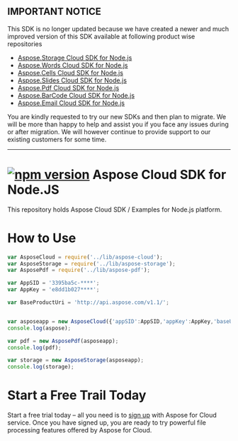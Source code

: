 ## IMPORTANT NOTICE
This SDK is no longer updated because we have created a newer and much improved version of this SDK available at following product wise repositories
* [Aspose.Storage Cloud SDK for Node.js](https://goo.gl/3TR2L7)
* [Aspose.Words Cloud SDK for Node.js](https://goo.gl/RU7ETJ)
* [Aspose.Cells Cloud SDK for Node.js](https://goo.gl/s8zQgd)
* [Aspose.Slides Cloud SDK for Node.js](https://goo.gl/byLgI2)
* [Aspose.Pdf Cloud SDK for Node.js](https://goo.gl/8lNn1S)
* [Aspose.BarCode Cloud SDK for Node.js](https://goo.gl/1KFUCA)
* [Aspose.Email Cloud SDK for Node.js](https://goo.gl/azAxVg)

You are kindly requested to try our new SDKs and then plan to migrate. We will be more than happy to help and assist you if you face any issues during or after migration. We will however continue to provide support to our existing customers for some time.

---

[![npm version](https://badge.fury.io/js/asposecloud.svg)](http://badge.fury.io/js/asposecloud)
Aspose Cloud SDK for Node.JS
==================

This repository holds Aspose Cloud SDK / Examples for Node.js platform.

How to Use
==========
```javascript
var AsposeCloud = require('../lib/aspose-cloud');
var AsposeStorage = require('../lib/aspose-storage');
var AsposePdf = require('../lib/aspose-pdf');

var AppSID = '3395ba5c-****';
var AppKey = 'e8dd1b027****';

var BaseProductUri = 'http://api.aspose.com/v1.1/';


var asposeapp = new AsposeCloud({'appSID':AppSID,'appKey':AppKey,'baseURI':BaseProductUri});
console.log(aspose);

var pdf = new AsposePdf(asposeapp);
console.log(pdf);

var storage = new AsposeStorage(asposeapp);
console.log(storage);
```
Start a Free Trail Today
========================
Start a free trial today – all you need is to [sign up](https://cloud.aspose.com/SignUp) with Aspose for Cloud service. Once you have signed up, you are ready to try powerful file processing features offered by Aspose for Cloud.
